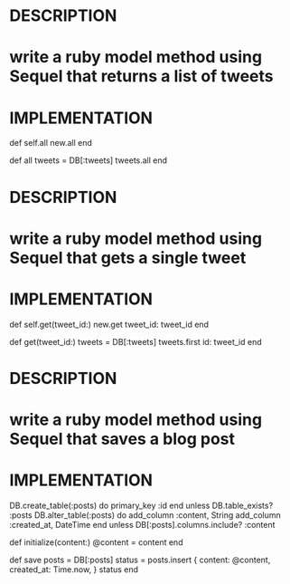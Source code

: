 # DESCRIPTION
# write a ruby model method using Sequel that returns a list of tweets
# IMPLEMENTATION
def self.all
  new.all
end

def all
  tweets = DB[:tweets]
  tweets.all
end
# DESCRIPTION
# write a ruby model method using Sequel that gets a single tweet
# IMPLEMENTATION
def self.get(tweet_id:)
  new.get tweet_id: tweet_id
end

def get(tweet_id:)
  tweets = DB[:tweets]
  tweets.first id: tweet_id
end
# DESCRIPTION
# write a ruby model method using Sequel that saves a blog post
# IMPLEMENTATION
DB.create_table(:posts) do
  primary_key :id
end unless DB.table_exists? :posts
DB.alter_table(:posts) do
  add_column :content, String
  add_column :created_at, DateTime
end unless DB[:posts].columns.include? :content

def initialize(content:)
  @content = content
end

def save
  posts = DB[:posts]
  status = posts.insert {
    content:    @content,
    created_at: Time.now,
  }
  status
end
